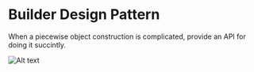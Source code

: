 # Builder Design Pattern

When a piecewise object construction is complicated, provide an API for doing it succintly.

![Alt text](./BuilderSummary.png)